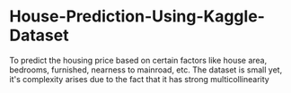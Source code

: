 # House-Prediction-Using-Kaggle-Dataset
To predict the housing price based on certain factors like house area, bedrooms, furnished, nearness to mainroad, etc. The dataset is small yet, it's complexity arises due to the fact that it has strong multicollinearity
